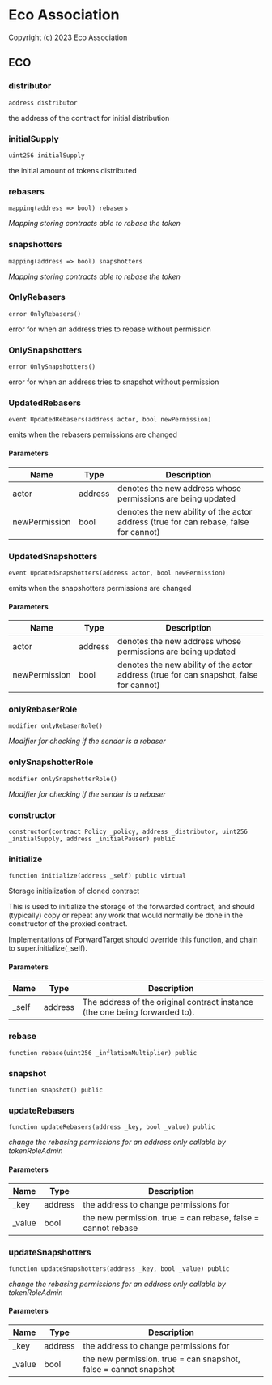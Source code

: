 # Eco Association

Copyright (c) 2023 Eco Association

## ECO

### distributor

```solidity
address distributor
```

the address of the contract for initial distribution

### initialSupply

```solidity
uint256 initialSupply
```

the initial amount of tokens distributed

### rebasers

```solidity
mapping(address => bool) rebasers
```

_Mapping storing contracts able to rebase the token_

### snapshotters

```solidity
mapping(address => bool) snapshotters
```

_Mapping storing contracts able to rebase the token_

### OnlyRebasers

```solidity
error OnlyRebasers()
```

error for when an address tries to rebase without permission

### OnlySnapshotters

```solidity
error OnlySnapshotters()
```

error for when an address tries to snapshot without permission

### UpdatedRebasers

```solidity
event UpdatedRebasers(address actor, bool newPermission)
```

emits when the rebasers permissions are changed

#### Parameters

| Name | Type | Description |
| ---- | ---- | ----------- |
| actor | address | denotes the new address whose permissions are being updated |
| newPermission | bool | denotes the new ability of the actor address (true for can rebase, false for cannot) |

### UpdatedSnapshotters

```solidity
event UpdatedSnapshotters(address actor, bool newPermission)
```

emits when the snapshotters permissions are changed

#### Parameters

| Name | Type | Description |
| ---- | ---- | ----------- |
| actor | address | denotes the new address whose permissions are being updated |
| newPermission | bool | denotes the new ability of the actor address (true for can snapshot, false for cannot) |

### onlyRebaserRole

```solidity
modifier onlyRebaserRole()
```

_Modifier for checking if the sender is a rebaser_

### onlySnapshotterRole

```solidity
modifier onlySnapshotterRole()
```

_Modifier for checking if the sender is a rebaser_

### constructor

```solidity
constructor(contract Policy _policy, address _distributor, uint256 _initialSupply, address _initialPauser) public
```

### initialize

```solidity
function initialize(address _self) public virtual
```

Storage initialization of cloned contract

This is used to initialize the storage of the forwarded contract, and
should (typically) copy or repeat any work that would normally be
done in the constructor of the proxied contract.

Implementations of ForwardTarget should override this function,
and chain to super.initialize(_self).

#### Parameters

| Name | Type | Description |
| ---- | ---- | ----------- |
| _self | address | The address of the original contract instance (the one being              forwarded to). |

### rebase

```solidity
function rebase(uint256 _inflationMultiplier) public
```

### snapshot

```solidity
function snapshot() public
```

### updateRebasers

```solidity
function updateRebasers(address _key, bool _value) public
```

_change the rebasing permissions for an address
only callable by tokenRoleAdmin_

#### Parameters

| Name | Type | Description |
| ---- | ---- | ----------- |
| _key | address | the address to change permissions for |
| _value | bool | the new permission. true = can rebase, false = cannot rebase |

### updateSnapshotters

```solidity
function updateSnapshotters(address _key, bool _value) public
```

_change the rebasing permissions for an address
only callable by tokenRoleAdmin_

#### Parameters

| Name | Type | Description |
| ---- | ---- | ----------- |
| _key | address | the address to change permissions for |
| _value | bool | the new permission. true = can snapshot, false = cannot snapshot |

